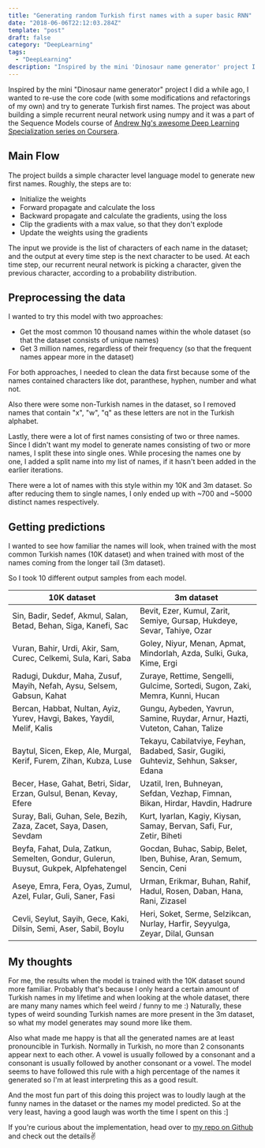 ```yaml
---
title: "Generating random Turkish first names with a super basic RNN"
date: "2018-06-06T22:12:03.284Z"
template: "post"
draft: false
category: "DeepLearning"
tags:
  - "DeepLearning"
description: "Inspired by the mini 'Dinosaur name generator' project I did a while ago, I wanted to re-use the core code (with some modifications and refactorings of my own) and try to generate Turkish first names. The project was about building a simple recurrent neural network using numpy and it was a part of the Sequence Models course of Andrew Ng's awesome Deep Learning Specialization series on Coursera."
---
```


Inspired by the mini "Dinosaur name generator" project I did a while ago, I wanted to re-use the core code (with some modifications and refactorings of my own) and try to generate Turkish first names. The project was about building a simple recurrent neural network using numpy and it was a part of the Sequence Models course of [Andrew Ng's awesome Deep Learning Specialization series on Coursera](http://deeplearning.ai/).


## Main Flow

The project builds a simple character level language model to generate new first names. Roughly, the steps are to:  

- Initialize the weights
- Forward propagate and calculate the loss
- Backward propagate and calculate the gradients, using the loss
- Clip the gradients with a max value, so that they don't explode
- Update the weights using the gradients

The input we provide is the list of characters of each name in the dataset; and the output at every time step is the next character to be used. At each time step, our recurrent neural network is picking a character, given the previous character, according to a probability distribution.


## Preprocessing the data
I wanted to try this model with two approaches:

- Get the most common 10 thousand names within the whole dataset (so that the dataset consists of unique names)
- Get 3 million names, regardless of their frequency (so that the frequent names appear more in the dataset)

For both approaches, I needed to clean the data first because some of the names contained characters like dot, paranthese, hyphen, number and what not.

Also there were some non-Turkish names in the dataset, so I removed names that contain "x", "w", "q" as these letters are not in the Turkish alphabet.

Lastly, there were a lot of first names consisting of two or three names. Since I didn't want my model to generate names consisting of two or more names, I split these into single ones. While procesing the names one by one, I added a split name into my list of names, if it hasn't been added in the earlier iterations.

There were a lot of names with this style within my 10K and 3m dataset. So after reducing them to single names, I only ended up with ~700 and ~5000 distinct names respectively.

## Getting predictions
I wanted to see how familiar the names will look, when trained with the most common Turkish names (10K dataset) and when trained with most of the names coming from the longer tail (3m dataset).

So I took 10 different output samples from each model.

| 10K dataset | 3m dataset |
|---|---|
| Sin, Badir, Sedef, Akmul, Salan, Betad, Behan, Siga, Kanefi, Sac | Bevit, Ezer, Kumul, Zarit, Semiye, Gursap, Hukdeye, Sevar, Tahiye, Ozar
| Vuran, Bahir, Urdi, Akir, Sam, Curec, Celkemi, Sula, Kari, Saba | Goley, Niyur, Menan, Apmat, Mindorlah, Azda, Sulki, Guka, Kime, Ergi
| Radugi, Dukdur, Maha, Zusuf, Mayih, Nefah, Aysu, Selsem, Gabsun, Kahat | Zuraye, Rettime, Sengelli, Gulcime, Sortedi, Sugon, Zaki, Memra, Kunni, Hucan
| Bercan, Habbat, Nultan, Ayiz, Yurev, Havgi, Bakes, Yaydil, Melif, Kalis | Gungu, Aybeden, Yavrun, Samine, Ruydar, Arnur, Hazti, Vuteton, Cahan, Talize
| Baytul, Sicen, Ekep, Ale, Murgal, Kerif, Furem, Zihan, Kubza, Luse | Tekayu, Cabilatviye, Feyhan, Badabed, Sasir, Gugiki, Guhteviz, Sehhun, Sakser, Edana
| Becer, Hase, Gahat, Betri, Sidar, Erzan, Gulsul, Benan, Kevay, Efere | Uzatil, Iren, Buhneyan, Sefdan, Vezhap, Fimnan, Bikan, Hirdar, Havdin, Hadrure
| Suray, Bali, Guhan, Sele, Bezih, Zaza, Zacet, Saya, Dasen, Sevdam | Kurt, Iyarlan, Kagiy, Kiysan, Samay, Bervan, Safi, Fur, Zetir, Biheti
| Beyfa, Fahat, Dula, Zatkun, Semelten, Gondur, Gulerun, Buysut, Gukpek, Alpfehatengel | Gocdan, Buhac, Sabip, Belet, Iben, Buhise, Aran, Semum, Sencin, Ceni
| Aseye, Emra, Fera, Oyas, Zumul, Azel, Fular, Guli, Saner, Fasi | Urman, Erikmar, Buhan, Rahif, Hadul, Rosen, Daban, Hana, Rani, Zizasel
| Cevli, Seylut, Sayih, Gece, Kaki, Dilsin, Semi, Aser, Sabil, Boylu | Heri, Soket, Serme, Selzikcan, Nurlay, Harfir, Seyyulga, Zeyar, Dilal, Gunsan



## My thoughts
For me, the results when the model is trained with the 10K dataset sound more familiar. Probably that's because I only heard a certain amount of Turkish names in my lifetime and when looking at the whole dataset, there are many many names which feel weird / funny to me :) Naturally, these types of weird sounding Turkish names are more present in the 3m dataset, so what my model generates may sound more like them.

Also what made me happy is that all the generated names are at least pronouncible in Turkish. Normally in Turkish, no more than 2 consonants appear next to each other. A vowel is usually followed by a consonant and a consonant is usually followed by another consonant or a vowel. The model seems to have followed this rule with a high percentage of the names it generated so I'm at least interpreting this as a good result.

And the most fun part of this doing this project was to loudly laugh at the funny names in the dataset or the names my model predicted. So at the very least, having a good laugh was worth the time I spent on this :]

If you're curious about the implementation, head over to [my repo on Github](https://github.com/aslisabanci/TurkishNameEngine) and check out the details✌️
